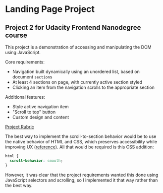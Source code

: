# Landing Page Project

## Project 2 for Udacity Frontend Nanodegree course

This project is a demonstration of accessing and manipulating the DOM using JavaScript.

Core requirements:

- Navigation built dynamically using an unordered list, based on document `section`s
- At least 4 sections on page, with currently active section styled
- Clicking an item from the navigation scrolls to the appropriate section

Additional features:

- Style active navigation item
- "Scroll to top" button
- Custom design and content

[Project Rubric](https://review.udacity.com/#!/rubrics/2658/view)

The best way to implement the scroll-to-section behavior would be to use the native behavior of HTML and CSS, which preserves accessibility while improving UX ([reference](https://css-tricks.com/snippets/jquery/smooth-scrolling/)). All that would be required is this CSS addition:

```css
html {
  scroll-behavior: smooth;
}
```

However, it was clear that the project requirements wanted this done using JavaScript selectors and scrolling, so I implemented it that way rather than the best way.
